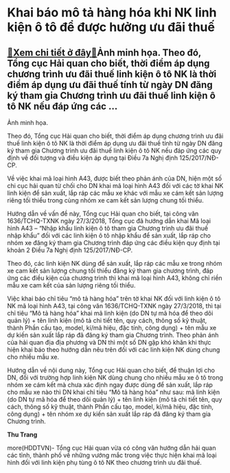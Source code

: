 Khai báo mô tả hàng hóa khi NK linh kiện ô tô để được hưởng ưu đãi thuế
=======================================================================

[:gift:Xem chi tiết ở đây:gift:](https://hddtvn.com/khai-bao-mo-ta-hang-hoa-khi-nk-linh-kien-o-to-de-duoc-huong-uu-dai-thue/)Ảnh minh họa. Theo đó, Tổng cục Hải quan cho biết, thời điểm áp dụng chương trình ưu đãi thuế linh kiện ô tô NK là thời điểm áp dụng ưu đãi thuế tính từ ngày DN đăng ký tham gia Chương trình ưu đãi thuế linh kiện ô tô NK nếu đáp ứng các …
----------------------------------------------------------------------------------------------------------------------------------------------------------------------------------------------------------------------------------------------







 






 Ảnh minh họa. 


Theo đó, Tổng cục Hải quan cho biết, thời điểm áp dụng chương trình ưu đãi thuế linh kiện ô tô NK là thời điểm áp dụng ưu đãi thuế tính từ ngày DN đăng ký tham gia Chương trình ưu đãi thuế linh kiện ô tô NK nếu đáp ứng các quy định về đối tượng và điều kiện áp dụng tại Điều 7a Nghị định 125/2017/NĐ-CP.


 Về việc khai mã loại hình A43, được biết theo phản ánh của DN, hiện một số chi cục hải quan từ chối cho DN khai mã loại hình A43 đối với các tờ khai NK linh kiện để sản xuất, lắp ráp các mẫu xe khác với mẫu xe cám kết sản lượng riêng tối thiểu trong cùng nhóm xe cam kết sản lượng chung tối thiểu.


 Hướng dẫn về vấn đề này, Tổng cục Hải quan cho biết, tại công văn 1636/TCHQ-TXNK ngày 27/3/2018, Tổng cục đã hướng dẫn khai Mã loại hình A43 – “Nhập khẩu linh kiện ô tô tham gia Chương trình ưu đãi thuế nhập khẩu” đối với các linh kiện ô tô nhập khẩu để sản xuất, lắp ráp cho nhóm xe đăng ký tham gia Chương trình đáp ứng các điều kiện quy định tại khoản 2 Điều 7a Nghị định 125/2017/NĐ-CP.


 Theo đó, các linh kiện NK dùng để sản xuất, lắp ráp các mẫu xe trong nhóm xe cam kết sản lượng chung tối thiểu đăng ký tham gia chương trình, đáp ứng các điều kiện của chương trình thì khai mã loại hình A43, không chỉ riền mẫu xe cam kết của sản lượng riêng tối thiểu.


 Việc khai báo chỉ tiêu “mô tả hàng hóa” trên tờ khai NK đối với linh kiện ô tô NK mã loại hình A43, tại công văn 1636/TCHQ-TXNK ngày 27/3/2018, thì tại chỉ tiêu “Mô tả hàng hóa” khai mã linh kiện (do DN tự mã hóa để theo dõi quản lý) + tên linh kiện (mô tả chi tiết tên, quy cách, thông số kỹ thuật, thành Phần cấu tạo, model, kí/mã hiệu, đặc tính, công dụng) + tên mẫu xe dự kiến sản xuất lắp ráp đã đăng ký tham gia Chương trình. Theo phản ánh của hải quan địa địa phương và DN thì một số DN gặp khó khăn khi thực hiện khai báo theo hướng dẫn nêu trên đối với các linh kiện NK dùng chung cho nhiều mẫu xe.


 Hướng dẫn về nội dung này, Tổng cục Hải quan cho biết, để thuận lợi cho DN, đối với trường hợp linh kiện NK dùng chung cho nhiều mẫu xe ô tô trong nhóm xe cám kết mà chưa xác định ngay được dùng để sản xuất, lắp ráp cho mẫu xe nào thì DN khai chỉ tiêu “Mô tả hàng hóa” như sau: mã linh kiện (do DN tự mã hóa để theo dõi quản lý) + tên linh kiện (mô tả chi tiết tên, quy cách, thông số kỹ thuật, thành Phần cấu tạo, model, kí/mã hiệu, đặc tính, công dụng) + tên nhóm xe dự kiến sản xuất lắp ráp đã đăng ký tham gia Chương trình.






**Thu Trang**



more(HDDTVN)- Tổng cục Hải quan vừa có công văn hướng dẫn hải quan các tỉnh, thành phố về những vướng mắc trong việc thực hiện khai mã loại hình đối với linh kiện phụ tùng ô tô NK theo chương trình ưu đãi thuế.

